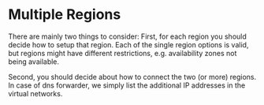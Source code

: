 # Multiple Regions

There are mainly two things to consider:
First, for each region you should decide how to setup that region. Each of the single region options is valid, but regions might have different restrictions, e.g. availability zones not being available.

Second, you should decide about how to connect the two (or more) regions. In case of dns forwarder, we simply list the additional IP addresses in the virtual networks.
